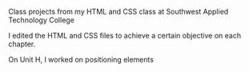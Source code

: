 <p>Class projects from my HTML and CSS class at Southwest Applied Technology College</p>
<p>I edited the HTML and CSS files to achieve a certain objective on each chapter.</p>
<p>On Unit H, I worked on positioning elements</p>
